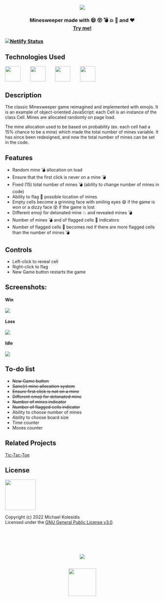 <div align="center">
  
  <img src="./screenshots/minesweeper-emoji-03.gif" /><br>
  
</div>

<h3 align="center">Minesweeper made with 😄 😵 💣 💥 🚩 and ❤️ <br><a target="_blank" href="https://minesweeper-emoji.netlify.app/">Try me!</a><h3>

[![Netlify Status](https://api.netlify.com/api/v1/badges/b318a02a-0a7e-483e-a046-547a1a3ac6ae/deploy-status)](https://app.netlify.com/sites/minesweeper-emoji/deploys)

  
  
## Technologies Used
<a href="https://p5js.org/"><img src="https://github.com/michaelkolesidis/tech-icons/blob/main/icons/p5js/p5js.svg" height="50px"/></a>
&nbsp;&nbsp;&nbsp;&nbsp;&nbsp;&nbsp;
<a href="https://en.wikipedia.org/wiki/JavaScript"><img src="https://github.com/michaelkolesidis/tech-icons/blob/main/icons/javascript/javascript-original.svg" height="50px" /></a>
&nbsp;&nbsp;&nbsp;&nbsp;&nbsp;&nbsp;
<a href="https://en.wikipedia.org/wiki/CSS"><img src="https://github.com/michaelkolesidis/tech-icons/blob/main/icons/css3/css3-plain.svg" height="50px" /></a>
&nbsp;&nbsp;&nbsp;&nbsp;&nbsp;&nbsp;
<img src="https://github.com/michaelkolesidis/tech-icons/blob/main/icons/html5/html5-plain.svg" height="50px" />
&nbsp;&nbsp;&nbsp;&nbsp;&nbsp;&nbsp;

  
  
## Description
The classic Minesweeper game reimagined and implemented with emojis. It is an example of object-oriented JavaScript: each Cell is an instance of the class Cell. Mines are allocated randomly on page load. 

The mine allocation used to be based on probability (ex. each cell had a 15% chance to be a mine) which made the total number of mines variable. It has since been redesigned, and now the total number of mines can be set in the code.
  
  

## Features
* Random mine 💣 allocation on load
* Ensure that the first click is never on a mine 💣
* Fixed (15) total number of mines 💣 (ability to change number of mines in code)
* Ability to flag 🚩 possible location of mines
* Empty cells become a grinning face with smiling eyes 😄 if the game is won or a dizzy face 😵 if the game is lost
* Different emoji for detonated mine 💥 and revealed mines 💣
* Number of mines 💣 and of flagged cells 🚩 indicators
* Number of flagged cells 🚩 becomes red if there are more flagged cells than the number of mines 💣



## Controls
  
* Left-click to reveal cell<br>
* Right-click to flag
* New Game button restarts the game

  
  
## Screenshots:
  
#### Win
<img src="./screenshots/win-02.png" />
  
#### Loss  
<img src="./screenshots/loss-03.png" />

#### Idle  
<img src="./screenshots/idle-02.png" />

  
  
## To-do list
  
* ~~New Game button~~<br>
* ~~Sane(r) mine allocation system~~
* ~~Ensure first click is not on a mine~~
* ~~Different emoji for detonated mine~~
* ~~Number of mines indicator~~
* ~~Number of flagged cells indicator~~
* Ability to choose number of mines
* Ability to choose board size
* Time counter
* Moves counter

  
  
## Related Projects

[Tic-Tac-Toe](https://github.com/michaelkolesidis/tic-tac-toe)  
  
  
  
## License

<a href="https://www.gnu.org/licenses/gpl-3.0.html"><img src="https://upload.wikimedia.org/wikipedia/commons/9/93/GPLv3_Logo.svg" height="100px" /></a>

Copyright (c) 2022 Michael Kolesidis<br>
Licensed under the [GNU General Public License v3.0](https://www.gnu.org/licenses/gpl-3.0.html).



<br>
<br>



[//]: # (Free Software)
<div align="center">
  <br>
  <br>

  <a href="https://github.com/michaelkolesidis/made-with-linux" target="_blank"><img src="https://upload.wikimedia.org/wikipedia/commons/thumb/f/f9/Made_with_Linux.png/240px-Made_with_Linux.png"></a>
</div>
<br>                                                      
<div align="center">
  <a href="https://endsoftwarepatents.org/innovating-without-patents"><img style="height: 90px;" src="https://static.fsf.org/nosvn/esp/logos/innovating-without-patents.svg"></a>
</div>
